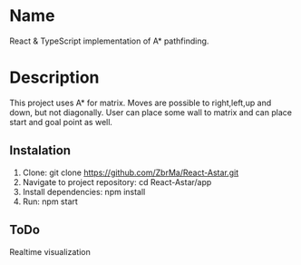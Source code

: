 # Name 
React & TypeScript implementation of A* pathfinding. 

# Description 
This project uses A* for matrix. Moves are possible to right,left,up and down, but not diagonally. User can place some wall to matrix and can place start and goal point as well.

## Instalation
1. Clone:
   git clone https://github.com/ZbrMa/React-Astar.git
2. Navigate to project repository:
   cd React-Astar/app
3. Install dependencies:
   npm install
4. Run:
   npm start

## ToDo
Realtime visualization
